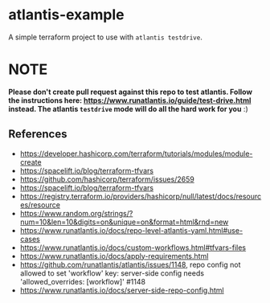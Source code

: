 # atlantis-example
A simple terraform project to use with `atlantis testdrive`.

# NOTE
**Please don't create pull request against this repo to test atlantis. Follow the instructions here: https://www.runatlantis.io/guide/test-drive.html instead. The atlantis `testdrive` mode will do all the hard work for you** :)

## References
- https://developer.hashicorp.com/terraform/tutorials/modules/module-create
- https://spacelift.io/blog/terraform-tfvars
- https://github.com/hashicorp/terraform/issues/2659
- https://spacelift.io/blog/terraform-tfvars
- https://registry.terraform.io/providers/hashicorp/null/latest/docs/resources/resource
- https://www.random.org/strings/?num=10&len=10&digits=on&unique=on&format=html&rnd=new
- https://www.runatlantis.io/docs/repo-level-atlantis-yaml.html#use-cases
- https://www.runatlantis.io/docs/custom-workflows.html#tfvars-files
- https://www.runatlantis.io/docs/apply-requirements.html
- https://github.com/runatlantis/atlantis/issues/1148, 
repo config not allowed to set 'workflow' key: server-side config needs 'allowed_overrides: [workflow]' #1148 
- https://www.runatlantis.io/docs/server-side-repo-config.html